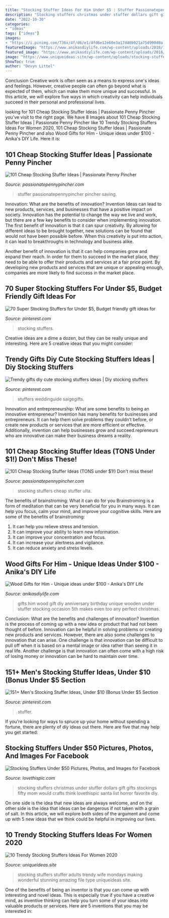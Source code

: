 ```yaml
---
title: "Stocking Stuffer Ideas For Him Under $5 : Stuffer Passionatepennypincher Pincher Saving"
description: "Stocking stuffers christmas under stuffer dollars gift gifts stockings fifty mom would crafts think lovethispic santa list horror favorite diy"
date: "2022-10-30"
categories:
- "ideas"
tags: ["ideas"]
images:
- "https://i.pinimg.com/736x/4f/d6/e1/4fd6e12e60e3a17d48b921a75d990d8a.jpg"
featuredImage: "https://www.anikasdiylife.com/wp-content/uploads/2018/11/Wood-gift-ideas-for-him-Anikas-DIY-Life-Pinterest1.jpg"
featured_image: "https://www.anikasdiylife.com/wp-content/uploads/2018/11/Wood-gift-ideas-for-him-Anikas-DIY-Life-Pinterest1.jpg"
image: "https://www.uniqueideas.site/wp-content/uploads/stocking-stuffers-for-her-making-mondays-5.jpg"
ShowToc: true
author: "Devyn Littel"
---
```



Conclusion
Creative work is often seen as a means to express one's ideas and feelings. However, creative people can often go beyond what is expected of them, which can make them more unique and successful. In this article, we will explore five ways in which creativity can help individuals succeed in their personal and professional lives.

	

		
looking for 101 Cheap Stocking Stuffer Ideas | Passionate Penny Pincher you've visit to the right page. We have 8 Images about 101 Cheap Stocking Stuffer Ideas | Passionate Penny Pincher like 10 Trendy Stocking Stuffers Ideas For Women 2020, 101 Cheap Stocking Stuffer Ideas | Passionate Penny Pincher and also Wood Gifts for Him - Unique ideas under $100 - Anika&#039;s DIY Life. Here it is:
		
    
## 101 Cheap Stocking Stuffer Ideas | Passionate Penny Pincher

<img loading=lazy src="http://passionatepennypincher.com/wp-content/uploads/2015/12/stockingstufferspin.jpg" onerror="this.onerror=null;this.src='https://tse3.mm.bing.net/th?id=OIP.PiUZElZpuZWtPd2JBO1JlQHaKL&amp;pid=15.1';" alt="101 Cheap Stocking Stuffer Ideas | Passionate Penny Pincher">

_Source: passionatepennypincher.com_

>stuffer passionatepennypincher pincher saving. 

	

Innovation: What are the benefits of innovation?
Invention Ideas can lead to new products, services, and businesses that have a positive impact on society. Innovation has the potential to change the way we live and work, but there are a few key benefits to consider when implementing innovation. 
The first benefit of innovation is that it can spur creativity. By allowing for different ideas to be brought together, new solutions can be found that would not have been possible before. When this creativity is put into action, it can lead to breakthroughs in technology and business alike. 

Another benefit of innovation is that it can help companies grow and expand their reach. In order for them to succeed in the market place, they need to be able to offer their products and services at a fair price point. By developing new products and services that are unique or appealing enough, companies are more likely to find success in the market place.

    
## 70 Super Stocking Stuffers For Under $5, Budget Friendly Gift Ideas For

<img loading=lazy src="https://i.pinimg.com/736x/4f/d6/e1/4fd6e12e60e3a17d48b921a75d990d8a.jpg" onerror="this.onerror=null;this.src='https://tse2.mm.bing.net/th?id=OIP.WnNtLVjRdlO9mJqKWozCvgHaQM&amp;pid=15.1';" alt="70 Super Stocking Stuffers for Under $5, Budget friendly gift ideas for">

_Source: pinterest.com_

>stocking stuffers. 

	

Creative ideas are a dime a dozen, but they can be really unique and interesting. Here are 5 creative ideas that you might consider: 

    
## Trendy Gifts Diy Cute Stocking Stuffers Ideas | Diy Stocking Stuffers

<img loading=lazy src="https://i.pinimg.com/originals/7b/ec/de/7becde4731b4f5858540d2c50e986273.jpg" onerror="this.onerror=null;this.src='https://tse3.mm.bing.net/th?id=OIP.3a4JBHu2hKyUDVpWxAOF8AAAAA&amp;pid=15.1';" alt="Trendy gifts diy cute stocking stuffers ideas | Diy stocking stuffers">

_Source: pinterest.com_

>stuffers weddinguide saigegifts. 

	

Innovation and entrepreneurship: What are some benefits to being an innovative entrepreneur?
Invention has many benefits for businesses and entrepreneurs. It can help them solve problems they couldn’t before, or create new products or services that are more efficient or effective. Additionally, invention can help businesses grow and succeed.repreneurs who are innovative can make their business dreams a reality.

    
## 101 Cheap Stocking Stuffer Ideas (TONS Under $1!) Don&#039;t Miss These!

<img loading=lazy src="https://i2.wp.com/passionatepennypincher.com/wp-content/uploads/2019/11/ulta-stocking-stuffers-1.png" onerror="this.onerror=null;this.src='https://tse3.mm.bing.net/th?id=OIP.TOprwM2pfCvQd4aeYK2oyQHaLG&amp;pid=15.1';" alt="101 Cheap Stocking Stuffer Ideas (TONS under $1!) Don&#039;t miss these!">

_Source: passionatepennypincher.com_

>stocking stuffers cheap stuffer ulta. 

	

The benefits of brainstroming: What it can do for you
Brainstroming is a form of meditation that can be very beneficial for you in many ways. It can help you focus, calm your mind, and improve your cognitive skills. Here are some of the benefits of brainstroming: 
1. It can help you relieve stress and tension.
2. It can improve your ability to learn new information.
3. It can improve your concentration and focus. 
4. It can increase your alertness and vigilance. 
5. It can reduce anxiety and stress levels.

    
## Wood Gifts For Him - Unique Ideas Under $100 - Anika&#039;s DIY Life

<img loading=lazy src="https://www.anikasdiylife.com/wp-content/uploads/2018/11/Wood-gift-ideas-for-him-Anikas-DIY-Life-Pinterest1.jpg" onerror="this.onerror=null;this.src='https://tse3.mm.bing.net/th?id=OIP.uqurcKeeVcJwRFpyDCX-6AHaLH&amp;pid=15.1';" alt="Wood Gifts for Him - Unique ideas under $100 - Anika&#039;s DIY Life">

_Source: anikasdiylife.com_

>gifts him wood gift diy anniversary birthday unique wooden under stuffer stocking occasion 5th makes even too any perfect christmas. 

	

Conclusion: What are the benefits and challenges of innovation?
Invention is the process of coming up with a new idea or product that had not been thought of before. Innovation can be helpful in solving problems or creating new products and services. However, there are also some challenges to innovation that can arise. One challenge is that innovation can be difficult to pull off when it is based on a mental image or idea rather than seeing it in real life. Another challenge is that innovation can often come with a high risk of losing money or innovation can be hard to maintain over time.

    
## 151+ Men&#039;s Stocking Stuffer Ideas, Under $10 (Bonus Under $5 Section

<img loading=lazy src="https://i.pinimg.com/736x/cb/8f/e6/cb8fe6101f13677412226d5c495f1f2f.jpg" onerror="this.onerror=null;this.src='https://tse4.mm.bing.net/th?id=OIP.exeQhwzBnM9afByaRtJ2GQHaLH&amp;pid=15.1';" alt="151+ Men&#039;s Stocking Stuffer Ideas, Under $10 (Bonus Under $5 Section">

_Source: pinterest.com_

>stuffer. 

	

If you're looking for ways to spruce up your home without spending a fortune, there are plenty of diy ideas out there. Here are five that may help you get started: 

    
## Stocking Stuffers Under $50 Pictures, Photos, And Images For Facebook

<img loading=lazy src="http://www.lovethispic.com/uploaded_images/221112-Stocking-Stuffers-Under-50.jpg" onerror="this.onerror=null;this.src='https://tse4.mm.bing.net/th?id=OIP.ZeKzzJfnFfeE8Kox_86AwgHaJl&amp;pid=15.1';" alt="Stocking Stuffers Under $50 Pictures, Photos, and Images for Facebook">

_Source: lovethispic.com_

>stocking stuffers christmas under stuffer dollars gift gifts stockings fifty mom would crafts think lovethispic santa list horror favorite diy. 

	

On one side is the idea that new ideas are always welcome, and on the other side is the idea that ideas can be dangerous if not taken with a grain of salt. In this article, we will explore both sides of the argument and come up with 5 new ideas that we think could be helpful in improving our lives.

    
## 10 Trendy Stocking Stuffers Ideas For Women 2020

<img loading=lazy src="https://www.uniqueideas.site/wp-content/uploads/stocking-stuffers-for-her-making-mondays-5.jpg" onerror="this.onerror=null;this.src='https://tse3.mm.bing.net/th?id=OIP.He10ZwTa6YlV39uHZA-8ngHaMJ&amp;pid=15.1';" alt="10 Trendy Stocking Stuffers Ideas For Women 2020">

_Source: uniqueideas.site_

>stocking stuffers stuffer adults trendy wife mondays making wonderful stunning amazing file type uniqueideas site. 

	

One of the benefits of being an inventor is that you can come up with interesting and novel ideas. This is especially true if you have a creative mind, as inventive thinking can help you turn some of your ideas into valuable products or services. Here are 5 inventions that you may be interested in: 

